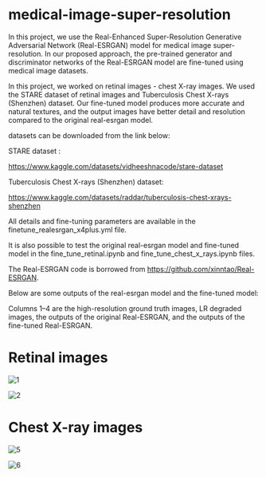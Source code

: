 # medical-image-super-resolution
 
In this project, we use the Real-Enhanced Super-Resolution Generative Adversarial Network (Real-ESRGAN) model for medical image super-resolution.
In our proposed approach, the pre-trained generator and discriminator networks of the 
Real-ESRGAN model are fine-tuned using medical image datasets.

In this project, we worked on retinal images - chest X-ray images. We used the STARE dataset of retinal images and Tuberculosis Chest X-rays (Shenzhen) dataset.
Our fine-tuned model produces more accurate and natural textures, and the output images have better detail and resolution compared to the original real-esrgan model.

datasets can be downloaded from the link below: 

STARE dataset :

https://www.kaggle.com/datasets/vidheeshnacode/stare-dataset

Tuberculosis Chest X-rays (Shenzhen) dataset:

https://www.kaggle.com/datasets/raddar/tuberculosis-chest-xrays-shenzhen

All details and fine-tuning parameters are available in the finetune_realesrgan_x4plus.yml file.

It is also possible to test the original real-esrgan model and fine-tuned model in the fine_tune_retinal.ipynb and fine_tune_chest_x_rays.ipynb files.

The Real-ESRGAN code is borrowed from https://github.com/xinntao/Real-ESRGAN.

Below are some outputs of the real-esrgan model and the fine-tuned model:

Columns 1–4 are the high-resolution ground truth images, LR degraded images, the outputs of the original Real-ESRGAN, and the outputs of the fine-tuned Real-ESRGAN.

# Retinal images 

![1](https://user-images.githubusercontent.com/47056654/200135085-86cdb799-3bc6-4ea9-a195-198516059f7d.jpeg)

![2](https://user-images.githubusercontent.com/47056654/200147608-a1ea47b6-8960-4b3d-adc3-16a4cb84c80f.jpeg)


# Chest X-ray images 

![5](https://user-images.githubusercontent.com/47056654/197784017-a40d6ddd-baca-4a0c-8406-c33c65c527b2.jpeg)

![6](https://user-images.githubusercontent.com/47056654/200147278-9e408e6b-5387-40a7-b85b-f5b3f1b8be2d.jpeg)



